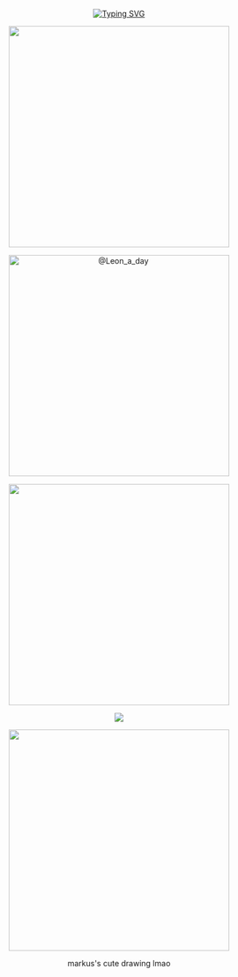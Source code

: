 <p align= center> <a href="https://git.io/typing-svg"><img src="https://readme-typing-svg.demolab.com?font=Short+Stack&duration=3000&pause=200&color=FFFFFFDA&background=FFFFFF00&center=true&vCenter=true&width=435&lines=Hii!!+Feel+Free+To+Interact!!+%3A3;Usually+at+Docks%2C+or+w%2F+friends+%3AD;Art+Credit+to+%40Leon_a_day" alt="Typing SVG" /></a>
<p align= center> <img src="https://64.media.tumblr.com/d9db8751c1c90298db784d321671be98/798278abfce938ae-52/s1280x1920/4d08d6bc1fb909be926ed6af37253713028f0320.pnj" width="400">
<p align= center> <img src="https://i.postimg.cc/c4vPtqM3/Screenshot-2024-09-07-11-15-12-PM.png" width="400" title="@Leon_a_day">
<p align= center> <img src="https://64.media.tumblr.com/d9db8751c1c90298db784d321671be98/798278abfce938ae-52/s1280x1920/4d08d6bc1fb909be926ed6af37253713028f0320.pnj" width="400">
 <p align= center> <img src="https://64.media.tumblr.com/bfaba730b96880f877f523a4a1a2ac8e/d12d01be3dffe4b2-0b/s100x200/1806218ed6eb2f2f11b7018cd9a9e336c23f2494.gifv">
<p align= center> <img src="https://files.strawcdn.com/canvas/lZoYdlImTjwPvVfVTSMr.png" width="400" >
<p align= center> markus's cute drawing lmao
